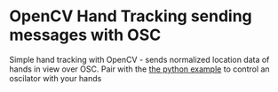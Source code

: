 # OpenCV Hand Tracking sending messages with OSC

Simple hand tracking with OpenCV - sends normalized location data of hands in view over OSC. Pair with the [the python example](../../py/opencv-handtracking-osc/) to control an oscilator with your hands
